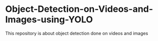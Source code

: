 # Object-Detection-on-Videos-and-Images-using-YOLO
This repository is about object detection done on videos and images

